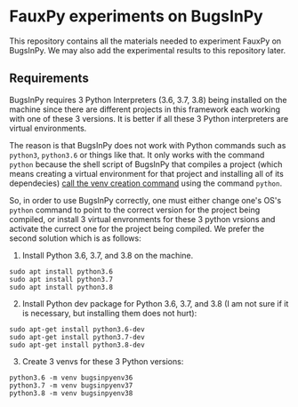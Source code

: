 # FauxPy experiments on BugsInPy

This repository contains all the materials needed to experiment FauxPy on BugsInPy.
We may also add the experimental results to this repository later.

## Requirements
BugsInPy requires 3 Python Interpreters (3.6, 3.7, 3.8) being installed on the machine since there are different projects in this framework each working with one of these 3 versions. It is better if all these 3 Python interpreters are virtual environments.

The reason is that BugsInPy does not work with Python commands such as `python3`, `python3.6` or things like that. It only works with the command `python` because the shell script of BugsInPy that compiles a project (which means creating a virtual environment for that project and installing all of its dependecies) [call the venv creation command](https://github.com/soarsmu/BugsInPy/blob/master/framework/bin/bugsinpy-compile#L56) using the command `python`.

 So, in order to use BugsInPy correctly, one must either change one's OS's `python` command to point to the correct version for the project being compiled, or install 3 virtual envronments for these 3 python vrsions and activate the currect one for the project being compiled. We prefer the second solution which is as follows:


1. Install Python 3.6, 3.7, and 3.8 on the machine.

```
sudo apt install python3.6
sudo apt install python3.7
sudo apt install python3.8
```

2. Install Python dev package for Python 3.6, 3.7, and 3.8 (I am not sure if it is necessary, but installing them does not hurt):

```
sudo apt-get install python3.6-dev
sudo apt-get install python3.7-dev
sudo apt-get install python3.8-dev
```

3. Create 3 venvs for these 3 Python versions:

```
python3.6 -m venv bugsinpyenv36
python3.7 -m venv bugsinpyenv37
python3.8 -m venv bugsinpyenv38
```

